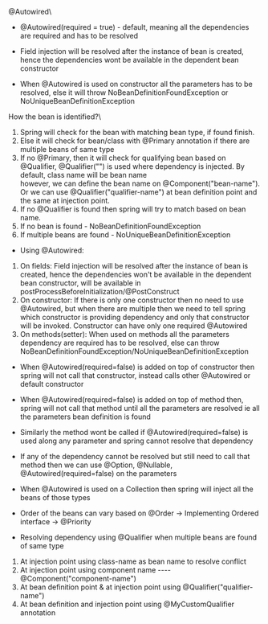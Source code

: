 @Autowired\

* @Autowired(required = true) - default, meaning all the dependencies are required and has to be resolved


* Field injection will be resolved after the instance of bean is created, hence the dependencies wont be available in the dependent bean constructor

* When @Autowired is used on constructor all the parameters has to be resolved, else it will throw NoBeanDefinitionFoundException or NoUniqueBeanDefinitionException


How the bean is identified?\
1. Spring will check for the bean with matching bean type, if found finish.
2. Else it will check for bean/class with @Primary annotation if there are multiple beans of same type
3. If no @Primary, then it will check for qualifying bean based on @Qualifier, @Qualifier("<beanName>") is used where dependency is injected. By default, class name will be bean name\
    however, we can define the bean name on @Component("bean-name"). Or we can use @Qualifier("qualifier-name") at bean definition point and the same at injection point.
4. If no @Qualifier is found then spring will try to match based on bean name.
5. If no bean is found - NoBeanDefinitionFoundException
6. If multiple beans are found  - NoUniqueBeanDefinitionException


* Using @Autowired:
1. On fields: Field injection will be resolved after the instance of bean is created, hence the dependencies won't be available in the dependent bean constructor, will be available in postProcessBeforeInitialization/@PostConstruct
2. On constructor: If there is only one constructor then no need to use @Autowired, but when there are multiple then we need to tell spring which constructor is providing dependency and only that constructor will be invoked. Constructor can have only one required @Autowired
3. On methods(setter): When used on methods all the parameters dependency are required has to be resolved, else can throw NoBeanDefinitionFoundException/NoUniqueBeanDefinitionException

* When @Autowired(required=false) is added on top of constructor then spring will not call that constructor, instead calls other @Autowired or default constructor
* When @Autowired(required=false) is added on top of method then, spring will not call that method until all the parameters are resolved ie all the parameters bean definition is found
* Similarly the method wont be called if @Autowired(required=false) is used along any parameter and spring cannot resolve that dependency
* If any of the dependency cannot be resolved but still need to call that method then we can use @Option<T>, @Nullable, @Autowired(required=false) on the parameters

* When @Autowired is used on a Collection then spring will inject all the beans of those types
* Order of the beans can vary based on @Order -> Implementing Ordered interface -> @Priority

* Resolving dependency using @Qualifier when multiple beans are found of same type
1. At injection point using class-name as bean name to resolve conflict
2. At injection point using component name ---- @Component("component-name")
3. At bean definition point & at injection point using @Qualifier("qualifier-name")
4. At bean definition and injection point using @MyCustomQualifier annotation